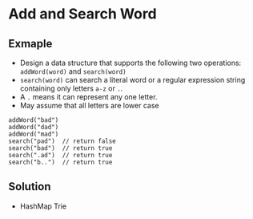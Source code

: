 # Add and Search Word
## Exmaple
- Design a data structure that supports the following two operations: `addWord(word)` and `search(word)`
- `search(word)` can search a literal word or a regular expression string containing only letters `a-z` or `.`.
- A `.` means it can represent any one letter.
- May assume that all letters are lower case

```
addWord("bad")
addWord("dad")
addWord("mad")
search("pad")  // return false
search("bad")  // return true
search(".ad")  // return true
search("b..")  // return true
```

## Solution
- HashMap Trie
